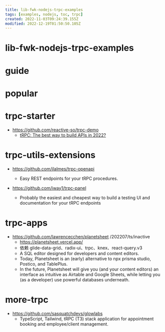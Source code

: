 ```yaml
---
title: lib-fwk-nodejs-trpc-examples
tags: [examples, nodejs, toc, trpc]
created: 2022-11-03T09:24:39.155Z
modified: 2022-12-19T01:50:50.105Z
---
```


# lib-fwk-nodejs-trpc-examples

# guide

# popular

# trpc-starter

- https://github.com/reactive-so/trpc-demo
  - [tRPC: The best way to build APIs in 2022?](https://dev.to/herbievine/trpc-the-best-way-to-build-apis-in-2022-99e)
# trpc-utils-extensions
- https://github.com/jlalmes/trpc-openapi
  - Easy REST endpoints for your tRPC procedures.

- https://github.com/iway1/trpc-panel
  - Probably the easiest and cheapest way to build a testing UI and documentation for your tRPC endpoints
# trpc-apps
- https://github.com/lawrencecchen/planetsheet /202207/ts/inactive
  - https://planetsheet.vercel.app/
  - 依赖 glide-data-grid、radix-ui、trpc、knex、react-query.v3
  - A SQL editor designed for developers and content editors.
  - Today, Planetsheet is an (early) alternative to npx prisma studio, Postico, and TablePlus. 
  - In the future, Planetsheet will give you (and your content editors) an interface as intuitive as Airtable and Google Sheets, while letting you (as a developer) use powerful databases underneath.
# more-trpc

- https://github.com/sasquatchdevs/glowlabs
  - TypeScript, Tailwind, tRPC (T3) stack application for appointment booking and employee/client management.

